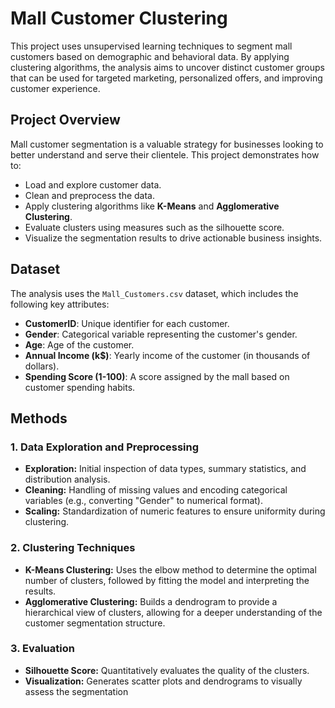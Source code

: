 # Mall Customer Clustering

This project uses unsupervised learning techniques to segment mall customers based on demographic and behavioral data. By applying clustering algorithms, the analysis aims to uncover distinct customer groups that can be used for targeted marketing, personalized offers, and improving customer experience.

## Project Overview

Mall customer segmentation is a valuable strategy for businesses looking to better understand and serve their clientele. This project demonstrates how to:
- Load and explore customer data.
- Clean and preprocess the data.
- Apply clustering algorithms like **K-Means** and **Agglomerative Clustering**.
- Evaluate clusters using measures such as the silhouette score.
- Visualize the segmentation results to drive actionable business insights.

## Dataset

The analysis uses the `Mall_Customers.csv` dataset, which includes the following key attributes:

- **CustomerID**: Unique identifier for each customer.
- **Gender**: Categorical variable representing the customer's gender.
- **Age**: Age of the customer.
- **Annual Income (k$)**: Yearly income of the customer (in thousands of dollars).
- **Spending Score (1-100)**: A score assigned by the mall based on customer spending habits.


## Methods

### 1. Data Exploration and Preprocessing

- **Exploration:** Initial inspection of data types, summary statistics, and distribution analysis.
- **Cleaning:** Handling of missing values and encoding categorical variables (e.g., converting "Gender" to numerical format).
- **Scaling:** Standardization of numeric features to ensure uniformity during clustering.

### 2. Clustering Techniques

- **K-Means Clustering:** Uses the elbow method to determine the optimal number of clusters, followed by fitting the model and interpreting the results.
- **Agglomerative Clustering:** Builds a dendrogram to provide a hierarchical view of clusters, allowing for a deeper understanding of the customer segmentation structure.

### 3. Evaluation

- **Silhouette Score:** Quantitatively evaluates the quality of the clusters.
- **Visualization:** Generates scatter plots and dendrograms to visually assess the segmentation
